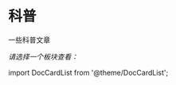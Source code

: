 # 科普
一些科普文章 

*请选择一个板块查看：*

import DocCardList from '@theme/DocCardList';

<DocCardList  className="docs-card" />

